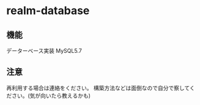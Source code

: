 # realm-database
## 機能
データーベース実装
MySQL5.7

## 注意
再利用する場合は連絡をください。
構築方法などは面倒なので自分で察してください。(気が向いたら教えるかも)
